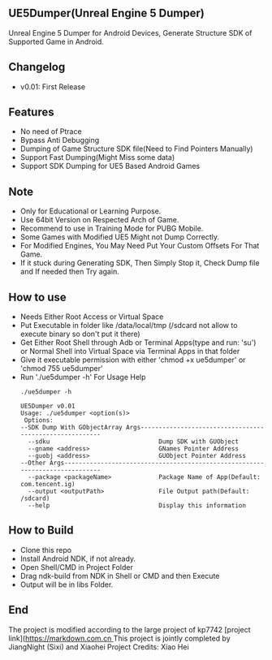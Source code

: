 ## UE5Dumper(Unreal Engine 5 Dumper)
Unreal Engine 5 Dumper for Android Devices, Generate Structure SDK of Supported Game in Android. 
## Changelog
- v0.01: First Release

## Features
- No need of Ptrace
- Bypass Anti Debugging
- Dumping of Game Structure SDK file(Need to Find Pointers Manually)
- Support Fast Dumping(Might Miss some data)
- Support SDK Dumping for UE5 Based Android Games

## Note
- Only for Educational or Learning Purpose.
- Use 64bit Version on Respected Arch of Game.
- Recommend to use in Training Mode for PUBG Mobile.
- Some Games with Modified UE5 Might not Dump Correctly.
- For Modified Engines, You May Need Put Your Custom Offsets For That Game.
- If it stuck during Generating SDK, Then Simply Stop it, Check Dump file and If needed then Try again.
 
## How to use
- Needs Either Root Access or Virtual Space
- Put Executable in folder like /data/local/tmp (/sdcard not allow to execute binary so don't put it there)
- Get Either Root Shell through Adb or Terminal Apps(type and run: 'su') or Normal Shell into Virtual Space via Terminal Apps in that folder
- Give it executable permission with either 'chmod +x ue5dumper' or 'chmod 755 ue5dumper'
- Run './ue5dumper -h' For Usage Help
	```
    ./ue5dumper -h
    	 
    UE5Dumper v0.01
    Usage: ./ue5dumper <option(s)>
     Options:
    --SDK Dump With GObjectArray Args--------------------------------------------------------
      --sdku                              Dump SDK with GUObject
      --gname <address>                   GNames Pointer Address
      --guobj <address>                   GUObject Pointer Address
    --Other Args-----------------------------------------------------------------------------
      --package <packageName>             Package Name of App(Default: com.tencent.ig)
      --output <outputPath>               File Output path(Default: /sdcard)
      --help                              Display this information
    ```
	
## How to Build
- Clone this repo
- Install Android NDK, if not already.
- Open Shell/CMD in Project Folder
- Drag ndk-build from NDK in Shell or CMD and then Execute
- Output will be in libs Folder.

## End
The project is modified according to the large project of kp7742 [project link]([https://markdown.com.cn ](https://github.com/kp7742/UE4Dumper)
This project is jointly completed by JiangNight (Sixi) and Xiaohei
Project Credits: Xiao Hei


